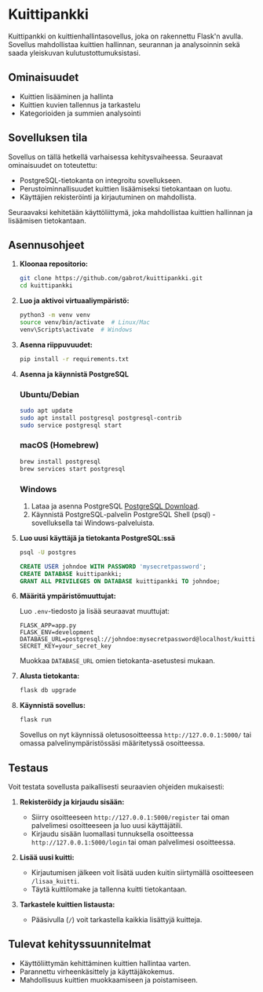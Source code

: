 # Kuittipankki

Kuittipankki on kuittienhallintasovellus, joka on rakennettu Flask'n avulla. Sovellus mahdollistaa kuittien hallinnan, seurannan ja analysoinnin sekä saada yleiskuvan kulutustottumuksistasi.

## Ominaisuudet

- Kuittien lisääminen ja hallinta
- Kuittien kuvien tallennus ja tarkastelu
- Kategorioiden ja summien analysointi

## Sovelluksen tila

Sovellus on tällä hetkellä varhaisessa kehitysvaiheessa. Seuraavat ominaisuudet on toteutettu:
- PostgreSQL-tietokanta on integroitu sovellukseen.
- Perustoiminnallisuudet kuittien lisäämiseksi tietokantaan on luotu.
- Käyttäjien rekisteröinti ja kirjautuminen on mahdollista.

Seuraavaksi kehitetään käyttöliittymä, joka mahdollistaa kuittien hallinnan ja lisäämisen tietokantaan.

## Asennusohjeet

1. **Kloonaa repositorio:**

    ```bash
    git clone https://github.com/gabrot/kuittipankki.git
    cd kuittipankki
    ```

2. **Luo ja aktivoi virtuaaliympäristö:**

    ```bash
    python3 -m venv venv
    source venv/bin/activate  # Linux/Mac
    venv\Scripts\activate  # Windows
    ```

3. **Asenna riippuvuudet:**

    ```bash
    pip install -r requirements.txt
    ```

4. **Asenna ja käynnistä PostgreSQL**

    ### Ubuntu/Debian
    ```sh
    sudo apt update
    sudo apt install postgresql postgresql-contrib
    sudo service postgresql start
    ```

    ### macOS (Homebrew)
    ```sh
    brew install postgresql
    brew services start postgresql
    ```

    ### Windows
    1. Lataa ja asenna PostgreSQL [PostgreSQL Download](https://www.postgresql.org/download/windows/).
    2. Käynnistä PostgreSQL-palvelin PostgreSQL Shell (psql) -sovelluksella tai Windows-palveluista.

5. **Luo uusi käyttäjä ja tietokanta PostgreSQL:ssä**

    ```sh
    psql -U postgres
    ```

    ```sql
    CREATE USER johndoe WITH PASSWORD 'mysecretpassword';
    CREATE DATABASE kuittipankki;
    GRANT ALL PRIVILEGES ON DATABASE kuittipankki TO johndoe;
    ```

6. **Määritä ympäristömuuttujat:**

    Luo `.env`-tiedosto ja lisää seuraavat muuttujat:

    ```env
    FLASK_APP=app.py
    FLASK_ENV=development
    DATABASE_URL=postgresql://johndoe:mysecretpassword@localhost/kuittipankki
    SECRET_KEY=your_secret_key
    ```

    Muokkaa `DATABASE_URL` omien tietokanta-asetustesi mukaan.

7. **Alusta tietokanta:**

    ```bash
    flask db upgrade
    ```

8. **Käynnistä sovellus:**

    ```bash
    flask run
    ```

    Sovellus on nyt käynnissä oletusosoitteessa `http://127.0.0.1:5000/` tai omassa palvelinympäristössäsi määritetyssä osoitteessa.

## Testaus

Voit testata sovellusta paikallisesti seuraavien ohjeiden mukaisesti:

1. **Rekisteröidy ja kirjaudu sisään:**

    - Siirry osoitteeseen `http://127.0.0.1:5000/register` tai oman palvelimesi osoitteeseen ja luo uusi käyttäjätili.
    - Kirjaudu sisään luomallasi tunnuksella osoitteessa `http://127.0.0.1:5000/login` tai oman palvelimesi osoitteessa.

2. **Lisää uusi kuitti:**

    - Kirjautumisen jälkeen voit lisätä uuden kuitin siirtymällä osoitteeseen `/lisaa_kuitti`.
    - Täytä kuittilomake ja tallenna kuitti tietokantaan.

3. **Tarkastele kuittien listausta:**

    - Pääsivulla (`/`) voit tarkastella kaikkia lisättyjä kuitteja.

## Tulevat kehityssuunnitelmat

- Käyttöliittymän kehittäminen kuittien hallintaa varten.
- Parannettu virheenkäsittely ja käyttäjäkokemus.
- Mahdollisuus kuittien muokkaamiseen ja poistamiseen.